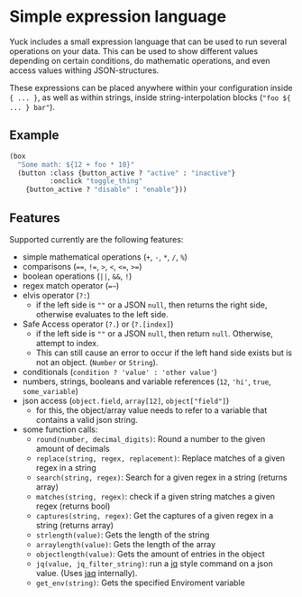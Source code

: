 # Simple expression language

Yuck includes a small expression language that can be used to run several operations on your data.
This can be used to show different values depending on certain conditions,
do mathematic operations, and even access values withing JSON-structures.

These expressions can be placed anywhere within your configuration inside `{ ... }`,
as well as within strings, inside string-interpolation blocks (`"foo ${ ... } bar"`).

## Example

```lisp
(box
  "Some math: ${12 + foo * 10}"
  (button :class {button_active ? "active" : "inactive"}
          :onclick "toggle_thing"
    {button_active ? "disable" : "enable"}))
```

## Features

Supported currently are the following features:
- simple mathematical operations (`+`, `-`, `*`, `/`, `%`)
- comparisons (`==`, `!=`, `>`, `<`, `<=`, `>=`)
- boolean operations (`||`, `&&`, `!`)
- regex match operator (`=~`)
- elvis operator (`?:`)
    - if the left side is `""` or a JSON `null`, then returns the right side,
      otherwise evaluates to the left side.
- Safe Access operator (`?.`) or (`?.[index]`)
    - if the left side is `""` or a JSON `null`, then return `null`. Otherwise,
      attempt to index.
    - This can still cause an error to occur if the left hand side exists but is
      not an object.
      (`Number` or `String`).
- conditionals (`condition ? 'value' : 'other value'`)
- numbers, strings, booleans and variable references (`12`, `'hi'`, `true`, `some_variable`)
- json access (`object.field`, `array[12]`, `object["field"]`)
    - for this, the object/array value needs to refer to a variable that contains a valid json string.
- some function calls:
    - `round(number, decimal_digits)`: Round a number to the given amount of decimals
    - `replace(string, regex, replacement)`: Replace matches of a given regex in a string
	- `search(string, regex)`: Search for a given regex in a string (returns array)
	- `matches(string, regex)`: check if a given string matches a given regex (returns bool)
	- `captures(string, regex)`: Get the captures of a given regex in a string (returns array)
	- `strlength(value)`: Gets the length of the string
	- `arraylength(value)`: Gets the length of the array
	- `objectlength(value)`: Gets the amount of entries in the object
	- `jq(value, jq_filter_string)`: run a [jq](https://stedolan.github.io/jq/manual/) style command on a json value. (Uses [jaq](https://crates.io/crates/jaq) internally).
    - `get_env(string)`: Gets the specified Enviroment variable
